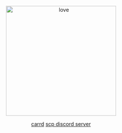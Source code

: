 <p align="center">
<img width="300" src="https://i.pinimg.com/736x/7e/33/8a/7e338accf55ca79807b9a78ff7e8bf95.jpg" alt="love">
</p>
<p align="center">
<a href="https://doctorclef.carrd.co">carrd</a>
<a href="https://discord.gg/Gy9GdwAxbz">scp discord server</a>
